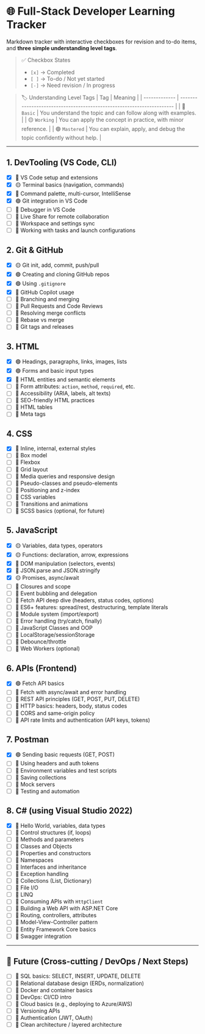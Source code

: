 # 🌐 Full-Stack Developer Learning Tracker

Markdown tracker with interactive checkboxes for revision and to-do items, and **three simple understanding level tags**.

>✅ Checkbox States
>* `[x]` → Completed
>* `[ ]` → To-do / Not yet started
>* `[-]` → Need revision / In progress

> 🏷️ Understanding Level Tags
>| Tag           | Meaning                                                               |
>| ------------- | --------------------------------------------------------------------- |
>| 🔴 `Basic`    | You understand the topic and can follow along with examples.          |
>| 🟡 `Working`  | You can apply the concept in practice, with minor reference.          |
>| 🟢 `Mastered` | You can explain, apply, and debug the topic confidently without help. |

---

## 1. DevTooling (VS Code, CLI)

* [x] 🔴 VS Code setup and extensions
* [x] 🟡 Terminal basics (navigation, commands)
* [x] 🔴 Command palette, multi-cursor, IntelliSense
* [x] 🟢 Git integration in VS Code
* [ ] 🔴 Debugger in VS Code
* [ ] 🔴 Live Share for remote collaboration
* [ ] 🔴 Workspace and settings sync
* [ ] 🔴 Working with tasks and launch configurations

## 2. Git & GitHub

* [x] 🟡 Git init, add, commit, push/pull
* [x] 🟢 Creating and cloning GitHub repos
* [x] 🟢 Using `.gitignore`
* [x] 🔴 GitHub Copilot usage
* [ ] 🔴 Branching and merging
* [ ] 🔴 Pull Requests and Code Reviews
* [ ] 🔴 Resolving merge conflicts
* [ ] 🔴 Rebase vs merge
* [ ] 🔴 Git tags and releases

## 3. HTML

* [x] 🟢 Headings, paragraphs, links, images, lists
* [x] 🟢 Forms and basic input types
* [x] 🔴 HTML entities and semantic elements
* [ ] 🔴 Form attributes: `action`, `method`, `required`, etc.
* [ ] 🔴 Accessibility (ARIA, labels, alt texts)
* [ ] 🔴 SEO-friendly HTML practices
* [ ] 🔴 HTML tables
* [ ] 🔴 Meta tags

## 4. CSS

* [x] 🔴 Inline, internal, external styles
* [ ] 🔴 Box model
* [ ] 🔴 Flexbox
* [ ] 🔴 Grid layout
* [ ] 🔴 Media queries and responsive design
* [ ] 🔴 Pseudo-classes and pseudo-elements
* [ ] 🔴 Positioning and z-index
* [ ] 🔴 CSS variables
* [ ] 🔴 Transitions and animations
* [ ] 🔴 SCSS basics (optional, for future)

## 5. JavaScript

* [x] 🟡 Variables, data types, operators
* [x] 🟡 Functions: declaration, arrow, expressions
* [x] 🔴 DOM manipulation (selectors, events)
* [x] 🔴 JSON.parse and JSON.stringify
* [x] 🟡 Promises, async/await
* [ ] 🔴 Closures and scope
* [ ] 🔴 Event bubbling and delegation
* [ ] 🔴 Fetch API deep dive (headers, status codes, options)
* [ ] 🔴 ES6+ features: spread/rest, destructuring, template literals
* [ ] 🔴 Module system (import/export)
* [ ] 🔴 Error handling (try/catch, finally)
* [ ] 🔴 JavaScript Classes and OOP
* [ ] 🔴 LocalStorage/sessionStorage
* [ ] 🔴 Debounce/throttle
* [ ] 🔴 Web Workers (optional)

## 6. APIs (Frontend)

* [x] 🟢 Fetch API basics
* [ ] 🔴 Fetch with async/await and error handling
* [ ] 🔴 REST API principles (GET, POST, PUT, DELETE)
* [ ] 🔴 HTTP basics: headers, body, status codes
* [ ] 🔴 CORS and same-origin policy
* [ ] 🔴 API rate limits and authentication (API keys, tokens)

## 7. Postman

* [x] 🟢 Sending basic requests (GET, POST)
* [ ] 🔴 Using headers and auth tokens
* [ ] 🔴 Environment variables and test scripts
* [ ] 🔴 Saving collections
* [ ] 🔴 Mock servers
* [ ] 🔴 Testing and automation

## 8. C# (using Visual Studio 2022)

* [x] 🔴 Hello World, variables, data types
* [ ] 🔴 Control structures (if, loops)
* [ ] 🔴 Methods and parameters
* [ ] 🔴 Classes and Objects
* [ ] 🔴 Properties and constructors
* [ ] 🔴 Namespaces
* [ ] 🔴 Interfaces and inheritance
* [ ] 🔴 Exception handling
* [ ] 🔴 Collections (List, Dictionary)
* [ ] 🔴 File I/O
* [ ] 🔴 LINQ
* [ ] 🔴 Consuming APIs with `HttpClient`
* [ ] 🔴 Building a Web API with ASP.NET Core
* [ ] 🔴 Routing, controllers, attributes
* [ ] 🔴 Model-View-Controller pattern
* [ ] 🔴 Entity Framework Core basics
* [ ] 🔴 Swagger integration

---

## 🚧 Future (Cross-cutting / DevOps / Next Steps)

* [ ] 🔴 SQL basics: SELECT, INSERT, UPDATE, DELETE
* [ ] 🔴 Relational database design (ERDs, normalization)
* [ ] 🔴 Docker and container basics
* [ ] 🔴 DevOps: CI/CD intro
* [ ] 🔴 Cloud basics (e.g., deploying to Azure/AWS)
* [ ] 🔴 Versioning APIs
* [ ] 🔴 Authentication (JWT, OAuth)
* [ ] 🔴 Clean architecture / layered architecture
